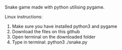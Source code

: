 Snake game made with python utilising pygame.

Linux instructions:
1. Make sure you have installed python3 and pygame
2. Download the files on this github
3. Open terminal on the downloaded folder
4. Type in terminal: python3 ./snake.py 
